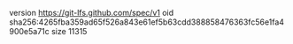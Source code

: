 version https://git-lfs.github.com/spec/v1
oid sha256:4265fba359ad65f526a843e61ef5b63cdd388858476363fc56e1fa4900e5a71c
size 11315
